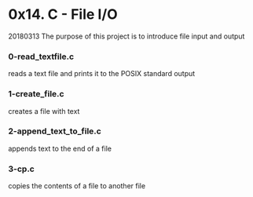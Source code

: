 # 0x14. C - File I/O

20180313
The purpose of this project is to introduce file input and output

### 0-read_textfile.c
reads a text file and prints it to the POSIX standard output

### 1-create_file.c
creates a file with text

### 2-append_text_to_file.c
appends text to the end of a file

### 3-cp.c
copies the contents of a file to another file
